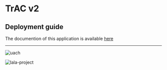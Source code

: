 # TrAC v2

## Deployment guide

The documention of this application is available [here](https://docs.google.com/document/d/1eomBOgMSfEQt_Michsk9JTHdP1Xh45IKILQrXJjAAu4/edit?usp=sharing)

---

![uach](https://i.imgur.com/buBWgWU.jpg)

![lala-project](https://i.imgur.com/vVTzcEE.png)
